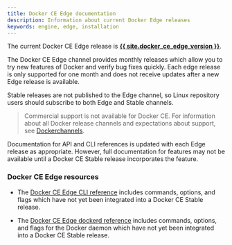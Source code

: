 ```yaml
---
title: Docker CE Edge documentation
description: Information about current Docker Edge releases
keywords: engine, edge, installation
---
```


The current Docker CE Edge release is **[{{ site.docker_ce_edge_version }}](https://docs.docker.com/release-notes/docker-ce/#edge-releases)**.

The Docker CE Edge channel provides monthly releases which allow you to try new
features of Docker and verify bug fixes quickly. Each edge release is only
supported for one month and does not receive updates after a new Edge release is
available.

Stable releases are not published to the Edge channel, so Linux repository users
should subscribe to both Edge and Stable channels.

> Commercial support is not available for Docker CE. For information about all Docker release channels and expectations about support, see [Dockerchannels](/install/index.md#docker-channels).

Documentation for API and CLI references is updated with each Edge release as
appropriate. However, full documentation for features may not be available until
a Docker CE Stable release incorporates the feature.

### Docker CE Edge resources

- The [Docker CE Edge CLI reference](/edge/engine/reference/commandline/docker/)
  includes commands, options, and flags which have not yet been integrated into
  a Docker CE Stable release.

- The [Docker CE Edge dockerd reference](/edge/engine/reference/commandline/dockerd/)
  includes commands, options, and flags for the Docker daemon which have not yet
  been integrated into a Docker CE Stable release.
